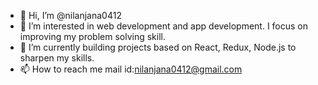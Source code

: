 - 👋 Hi, I’m @nilanjana0412
- 👀 I’m interested in web development and app development. I focus on improving my problem solving skill.
- 🌱 I’m currently building projects based on React, Redux, Node.js to sharpen my skills.
- 📫 How to reach me mail id:nilanjana0412@gmail.com

<!---
nilanjana0412/nilanjana0412 is a ✨ special ✨ repository because its `README.md` (this file) appears on your GitHub profile.
You can click the Preview link to take a look at your changes.
- 💞️ I’m looking to collaborate on ...
--->

